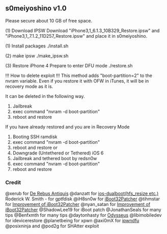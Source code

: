 <h2>s0meiyoshino v1.0</h2>

Please secure about 10 GB of free space.

(1) Download IPSW
Download "iPhone3,1_6.1.3_10B329_Restore.ipsw" and "iPhone3,1_7.1.2_11D257_Restore.ipsw" and place it in s0meiyoshino.

(1) Install packages
./install.sh

(2) make ipsw
./make_ipsw.sh

(3) Restore iPhone 4
Prepare to enter DFU mode
./restore.sh

!!! How to delete exploit !!!
This method adds "boot-partition=2" to the nvram variable.
Even if you restore it with OFW in iTunes, it will be in recovery mode as it is.

It can be deleted in the following way.
1) Jailbreak
2) exec command "nvram -d boot-partition"
3) reboot and restore

If you have already restored and you are in Recovery Mode
1) Booting SSH ramdisk
2) exec command "nvram -d boot-partition"
3) reboot and restore
or
1) Downgrade (Untethered or Tethered) iOS 6
2) Jailbreak and tethered boot by redsn0w
2) exec command "nvram -d boot-partition"
3) reboot and restore

<h3>Credit</h3>
@xerub for <a href="https://xerub.github.io/ios/iboot/2018/05/10/de-rebus-antiquis.html">De Rebus Antiquis</a>
@danzatt for <a href="https://github.com/danzatt/ios-dualboot">ios-dualboot(hfs_resize etc.)</a>
Roderick W. Smith - for gptfdisk
@iH8sn0w for <a href="https://github.com/iH8sn0w/iBoot32Patcher">iBoot32Patcher</a>
@tihmstar for <a href="https://github.com/tihmstar/iBoot32Patcher">Improvement of iBoot32Patcher</a>
@nyan_satan for <a href="https://github.com/NyanSatan/iBoot32Patcher">Improvement of iBoot32Patcher</a>
@ShadowLee19 for iBoot patch
@JonathanSeals for many tips
@Benfxmth for many tips
@daytonhasty for <a href="https://dayt0n.com/articles/Odysseus/">Odysseus</a>
@libimobiledev for idevicerestore
@planetbeing for xpwn
@axi0mX for <a href="https://github.com/axi0mX/ipwndfu">ipwndfu</a>
@posixninja and @pod2g for SHAtter exploit
